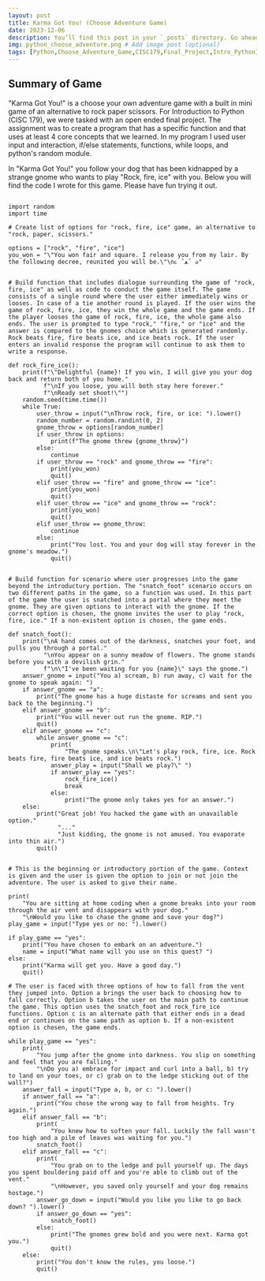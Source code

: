 ```yaml
---
layout: post
title: Karma Got You! (Choose Adventure Game)
date: 2023-12-06
description: You’ll find this post in your `_posts` directory. Go ahead and edit it and re-build the site to see your changes. # Add post description (optional)
img: python_choose_adventure.png # Add image post (optional)
tags: [Python,Choose_Adventure_Game,CISC179,Final_Project,Intro_Python] # add tag
---
```

## Summary of Game
"Karma Got You!" is a choose your own adventure game with a built in mini game of an alternative to rock paper scissors. For Introduction to Python (CISC 179), we were tasked with an open ended final project. The assignment was to create a program that has a specific function and that uses at least 4 core concepts that we learned. In my program I used user input and interaction, if/else statements, functions, while loops, and python's random module. 

In "Karma Got You!" you follow your dog that has been kidnapped by a strange gnome who wants to play "Rock, fire, ice" with you. Below you will find the code I wrote for this game. Please have fun trying it out.

<pre><code class="language-python">
import random
import time

# Create list of options for "rock, fire, ice" game, an alternative to "rock, paper, scissors."

options = ["rock", "fire", "ice"]
you_won = "\"You won fair and square. I release you from my lair. By the following decree, reunited you will be.\"\n૮ ˆﻌˆ ა"


# Build function that includes dialogue surrounding the game of "rock, fire, ice" as well as code to conduct the game itself. The game consists of a single round where the user either immediately wins or looses. In case of a tie another round is played. If the user wins the game of rock, fire, ice, they win the whole game and the game ends. If the player looses the game of rock, fire, ice, the whole game also ends. The user is prompted to type "rock," "fire," or "ice" and the answer is compared to the gnomes choice which is generated randomly. Rock beats fire, fire beats ice, and ice beats rock. If the user enters an invalid response the program will continue to ask them to write a response.

def rock_fire_ice():
    print(f"\"Delightful {name}! If you win, I will give you your dog back and return both of you home."
          f"\nIf you loose, you will both stay here forever."
          f"\nReady set shoot!\"")
    random.seed(time.time())
    while True:
        user_throw = input("\nThrow rock, fire, or ice: ").lower()
        random_number = random.randint(0, 2)
        gnome_throw = options[random_number]
        if user_throw in options:
            print(f"The gnome threw {gnome_throw}")
        else:
            continue
        if user_throw == "rock" and gnome_throw == "fire":
            print(you_won)
            quit()
        elif user_throw == "fire" and gnome_throw == "ice":
            print(you_won)
            quit()
        elif user_throw == "ice" and gnome_throw == "rock":
            print(you_won)
            quit()
        elif user_throw == gnome_throw:
            continue
        else:
            print("You lost. You and your dog will stay forever in the gnome's meadow.")
            quit()


# Build function for scenario where user progresses into the game beyond the introductury portion. The "snatch_foot" scenario occurs on two different paths in the game, so a function was used. In this part of the game the user is snatched into a portal where they meet the gnome. They are given options to interact with the gnome. If the correct option is chosen, the gnome invites the user to play "rock, fire, ice." If a non-existent option is chosen, the game ends.

def snatch_foot():
    print("\nA hand comes out of the darkness, snatches your foot, and pulls you through a portal."
          "\nYou appear on a sunny meadow of flowers. The gnome stands before you with a devilish grin."
          f"\n\"I've been waiting for you {name}\" says the gnome.")
    answer_gnome = input("You a) scream, b) run away, c) wait for the gnome to speak again: ")
    if answer_gnome == "a":
        print("The gnome has a huge distaste for screams and sent you back to the beginning.")
    elif answer_gnome == "b":
        print("You will never out run the gnome. RIP.")
        quit()
    elif answer_gnome == "c":
        while answer_gnome == "c":
            print(
                "The gnome speaks.\n\"Let's play rock, fire, ice. Rock beats fire, fire beats ice, and ice beats rock.")
            answer_play = input("Shall we play?\" ")
            if answer_play == "yes":
                rock_fire_ice()
                break
            else:
                print("The gnome only takes yes for an answer.")
    else:
        print("Great job! You hacked the game with an unavailable option."
              "..."
              "Just kidding, the gnome is not amused. You evaporate into thin air.")
        quit()


# This is the beginning or introductory portion of the game. Context is given and the user is given the option to join or not join the adventure. The user is asked to give their name.

print(
    "You are sitting at home coding when a gnome breaks into your room through the air vent and disappears with your dog."
    "\nWould you like to chase the gnome and save your dog?")
play_game = input("Type yes or no: ").lower()

if play_game == "yes":
    print("You have chosen to embark on an adventure.")
    name = input("What name will you use on this quest? ")
else:
    print("Karma will get you. Have a good day.")
    quit()

# The user is faced with three options of how to fall from the vent they jumped into. Option a brings the user back to choosing how to fall correctly. Option b takes the user on the main path to continue the game. This option uses the snatch_foot and rock_fire_ice functions. Option c is an alternate path that either ends in a dead end or continues on the same path as option b. If a non-existent option is chosen, the game ends.

while play_game == "yes":
    print(
        "You jump after the gnome into darkness. You slip on something and feel that you are falling."
        "\nDo you a) embrace for impact and curl into a ball, b) try to land on your toes, or c) grab on to the ledge sticking out of the wall?")
    answer_fall = input("Type a, b, or c: ").lower()
    if answer_fall == "a":
        print("You chose the wrong way to fall from heights. Try again.")
    elif answer_fall == "b":
        print(
            "You knew how to soften your fall. Luckily the fall wasn't too high and a pile of leaves was waiting for you.")
        snatch_foot()
    elif answer_fall == "c":
        print(
            "You grab on to the ledge and pull yourself up. The days you spent bouldering paid off and you're able to climb out of the vent."
            "\nHowever, you saved only yourself and your dog remains hostage.")
        answer_go_down = input("Would you like you like to go back down? ").lower()
        if answer_go_down == "yes":
            snatch_foot()
        else:
            print("The gnomes grew bold and you were next. Karma got you.")
            quit()
    else:
        print("You don't know the rules, you loose.")
        quit()
</code></pre>
